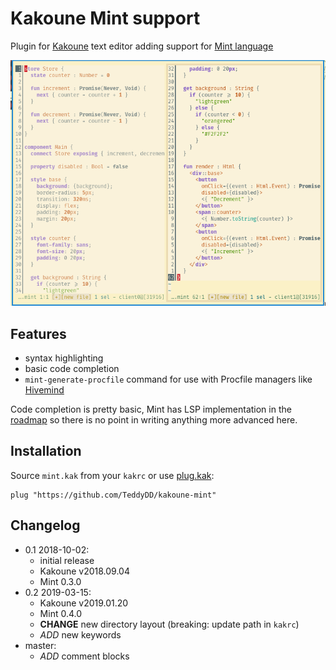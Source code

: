 # Kakoune Mint support

Plugin for [Kakoune][kakoune] text editor adding support for [Mint
language][mint]

![Screenshot](mint-screen.png)

## Features

- syntax highlighting
- basic code completion
- `mint-generate-procfile` command for use with Procfile managers like [Hivemind][hivemind]

Code completion is pretty basic, Mint has LSP implementation in the [roadmap](https://www.mint-lang.com/roadmap)
so there is no point in writing anything more advanced here.

## Installation

Source `mint.kak` from your `kakrc` or use [plug.kak]:

```
plug "https://github.com/TeddyDD/kakoune-mint"
```

[mint]: https://www.mint-lang.com/
[Kakoune]: http://kakoune.org/
[hivemind]: https://github.com/DarthSim/hivemind
[plug.kak]: https://github.com/andreyorst/plug.kak

## Changelog

- 0.1 2018-10-02:
    - initial release
    - Kakoune v2018.09.04
    - Mint 0.3.0
- 0.2 2019-03-15:
    - Kakoune v2019.01.20
    - Mint 0.4.0
    - __CHANGE__ new directory layout (breaking: update path in `kakrc`)
    - _ADD_ new keywords
- master:
    - _ADD_ comment blocks

